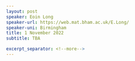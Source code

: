 ```yaml
---
layout: post
speaker: Eoin Long
speaker-url: https://web.mat.bham.ac.uk/E.Long/
speaker-uni: Birmingham
title: 1 November 2022
subtitle: TBA

excerpt_separator: <!--more-->
---
```


<!--more-->
